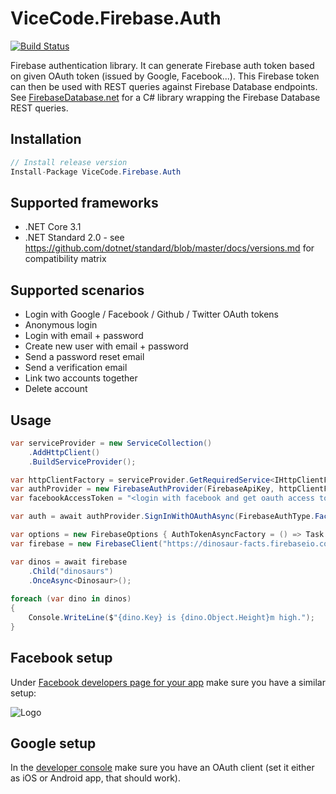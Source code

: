 # ViceCode.Firebase.Auth
[![Build Status](https://dev.azure.com/CompLead/TechWiz/_apis/build/status/firebase-authentication-dotnet-CI?branchName=master)](https://dev.azure.com/CompLead/TechWiz/_build/latest?definitionId=13&branchName=master)

Firebase authentication library. It can generate Firebase auth token based on given OAuth token (issued by Google, Facebook...). This Firebase token can then be used with REST queries against Firebase Database endpoints. See [FirebaseDatabase.net](https://github.com/step-up-labs/firebase-database-dotnet) for a C# library wrapping the Firebase Database REST queries.

## Installation
```csharp
// Install release version
Install-Package ViceCode.Firebase.Auth
```

## Supported frameworks
* .NET Core 3.1
* .NET Standard 2.0 - see https://github.com/dotnet/standard/blob/master/docs/versions.md for compatibility matrix

## Supported scenarios
* Login with Google / Facebook / Github / Twitter OAuth tokens
* Anonymous login
* Login with email + password
* Create new user with email + password
* Send a password reset email
* Send a verification email
* Link two accounts together
* Delete account

## Usage

```csharp
var serviceProvider = new ServiceCollection()
    .AddHttpClient()
    .BuildServiceProvider();

var httpClientFactory = serviceProvider.GetRequiredService<IHttpClientFactory>()
var authProvider = new FirebaseAuthProvider(FirebaseApiKey, httpClientFactory);
var facebookAccessToken = "<login with facebook and get oauth access token>";

var auth = await authProvider.SignInWithOAuthAsync(FirebaseAuthType.Facebook, facebookAccessToken);

var options = new FirebaseOptions { AuthTokenAsyncFactory = () => Task.FromResult(auth.FirebaseToken) };
var firebase = new FirebaseClient("https://dinosaur-facts.firebaseio.com/", options);

var dinos = await firebase
    .Child("dinosaurs")
    .OnceAsync<Dinosaur>();
  
foreach (var dino in dinos)
{
    Console.WriteLine($"{dino.Key} is {dino.Object.Height}m high.");
}
```

## Facebook setup

Under [Facebook developers page for your app](https://developers.facebook.com/) make sure you have a similar setup:

![Logo](/art/FacebookSetup.png)


## Google setup

In the [developer console](https://console.developers.google.com/apis/credentials) make sure you have an OAuth client (set it either as iOS or Android app, that should work).
